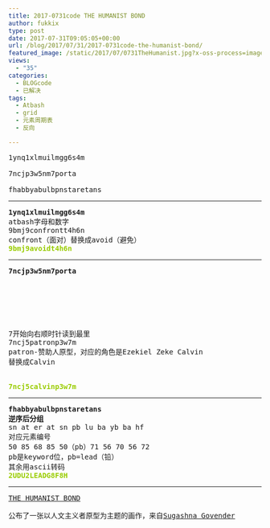 ```yaml
---
title: 2017-0731code THE HUMANIST BOND
author: fukkix
type: post
date: 2017-07-31T09:05:05+00:00
url: /blog/2017/07/31/2017-0731code-the-humanist-bond/
featured_image: /static/2017/07/0731TheHumanist.jpg?x-oss-process=image/resize,m_fill,w_700,h_220
views:
  - "35"
categories:
  - BLOGcode
  - 已解决
tags:
  - Atbash
  - grid
  - 元素周期表
  - 反向

---
```

<pre>1ynq1xlmuilmgg6s4m

7ncjp3w5nm7porta

fhabbyabulbpnstaretans
<!--more--></pre>

* * *

<pre><strong>1ynq1xlmuilmgg6s4m
</strong>atbash字母和数字
9bmj9confrontt4h6n
confront（面对）替换成avoid（避免）
<span style="color: #99cc00;"><strong>9bmj9avoidt4h6n</strong></span></pre>

* * *

<pre><strong>7ncjp3w5nm7porta
</strong>


<table border="0" cellpading="0" cellspacing="0"   >
  
  	
  
</table>

7开始向右顺时针读到最里
7ncj5patronp3w7m
patron-赞助人原型，对应的角色是Ezekiel Zeke Calvin
替换成Calvin


<span style="color: #99cc00;"><strong>7ncj5calvinp3w7m</strong></span></pre>

* * *

<pre><strong>fhabbyabulbpnstaretans
逆序后分组
</strong>sn at er at sn pb lu ba yb ba hf
对应元素编号
50 85 68 85 50（pb）71 56 70 56 72
pb是keyword位，pb=lead（铅）
其余用ascii转码
<span style="color: #99cc00;"><strong>2UDU2LEADG8F8H</strong></span></pre>

* * *

<pre><a href="http://investigate.ingress.com/2017/07/31/the-humanist-bond/">THE HUMANIST BOND</a>

公布了一张以人文主义者原型为主题的画作，来自<a href="https://plus.google.com/109858232388823273718">Sugashna Govender</a></pre>